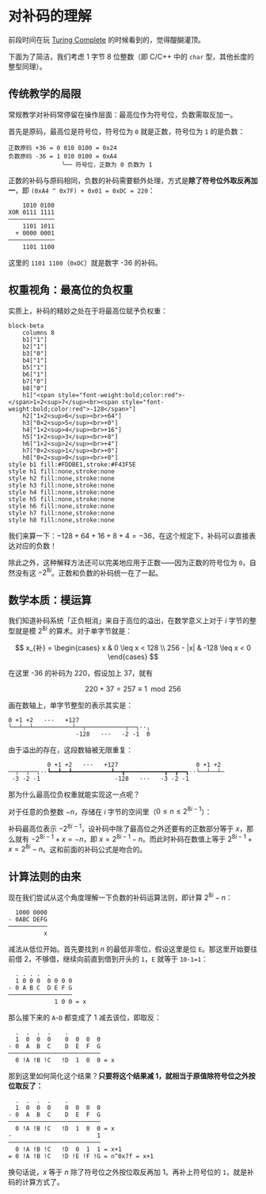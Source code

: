 # 对补码的理解

前段时间在玩 [Turing Complete](https://store.steampowered.com/app/1444480/Turing_Complete/) 的时候看到的，觉得醍醐灌顶。

下面为了简洁，我们考虑 1 字节 8 位整数（即 C/C++ 中的 `char` 型，其他长度的整型同理）。

## 传统教学的局限

常规教学对补码常停留在操作层面：最高位作为符号位，负数需取反加一。

首先是原码，最高位是符号位，符号位为 `0` 就是正数，符号位为 `1` 的是负数：

```log
正数原码 +36 = 0 010 0100 = 0x24
负数原码 -36 = 1 010 0100 = 0xA4
               ╰── 符号位，正数为 0 负数为 1
```

正数的补码与原码相同，负数的补码需要额外处理，方式是**除了符号位外取反再加一**，即 `(0xA4 ^ 0x7F) + 0x01 = 0xDC = 220`：

```log
    1010 0100
XOR 0111 1111
─────────────
    1101 1011
  + 0000 0001
─────────────
    1101 1100
```

这里的 `1101 1100`（`0xDC`）就是数字 -36 的补码。

## 权重视角：最高位的负权重

实质上，补码的精妙之处在于将最高位赋予负权重：

```mermaid
block-beta
    columns 8
  	b1["1"]
  	b2["1"]
  	b3["0"]
  	b4["1"]
  	b5["1"]
    b6["1"]
    b7["0"]
    b8["0"]
    h1["<span style="font-weight:bold;color:red">-</span>1×2<sup>7</sup><br><span style="font-weight:bold;color:red">-128</span>"]
    h2["1×2<sup>6</sup><br>+64"]
    h3["0×2<sup>5</sup><br>+0"]
    h4["1×2<sup>4</sup><br>+16"]
    h5["1×2<sup>3</sup><br>+8"]
    h6["1×2<sup>2</sup><br>+4"]
    h7["0×2<sup>1</sup><br>+0"]
    h8["0×2<sup>0</sup><br>+0"]
style b1 fill:#FDDBE1,stroke:#F43F5E
style h1 fill:none,stroke:none
style h2 fill:none,stroke:none
style h3 fill:none,stroke:none
style h4 fill:none,stroke:none
style h5 fill:none,stroke:none
style h6 fill:none,stroke:none
style h7 fill:none,stroke:none
style h8 fill:none,stroke:none
```

我们来算一下：$-128+64+16+8+4=-36$，在这个规定下，补码可以直接表达对应的负数！

除此之外，这种解释方法还可以完美地应用于正数——因为正数的符号位为 `0`，自然没有这 $-2^{8i}$。正数和负数的补码统一在了一起。

## 数学本质：模运算

我们知道补码系统「正负相消」来自于高位的溢出，在数学意义上对于 $i$ 字节的整型就是模 $2^{8i}$ 的算术。对于单字节就是：

$$
x_{补} = \begin{cases}
x & 0 \leq x < 128 \\
256 - |x| & -128 \leq x < 0
\end{cases}
$$

在这里 -36 的补码为 220，假设加上 37，就有

$$
220+37=257 \equiv 1 \mod 256
$$

画在数轴上，单字节整型的表示其实是：

```log
0 +1 +2   ···   +127
└──┴──┴───────────┴──┬───────────┬──┐··╷
                   -128   ···   -2 -1  0
```

由于溢出的存在，这段数轴被无限重复：

```log
           0 +1 +2   ···   +127                      0 +1 +2
──┬──┬──┐··┗━━┻━━┻━━━━━━━━━━━┻━━┳━━━━━━━━━━━┳━━┳━━┓··└──┴──┴─
 -3 -2 -1                     -128   ···   -3 -2 -1
```

那为什么最高位负权重就能实现这一点呢？

对于任意的负整数 $-n$，存储在 $i$ 字节的空间里（$0\le n\le2^{8i-1}$）：

补码最高位表示 $-2^{8i-1}$，设补码中除了最高位之外还要有的正数部分等于 $x$，那么就有 $-2^{8i-1}+x=-n$，即 $x=2^{8i-1}-n$。而此时补码在数值上等于 $2^{8i-1}+x=2^{8i}-n$。这和前面的补码公式是吻合的。

## 计算法则的由来

现在我们尝试从这个角度理解一下负数的补码运算法则，即计算 $2^{8i}-n$：

```log
  1000 0000
- 0ABC DEFG
───────────
          x
```

减法从低位开始。首先要找到 $n$ 的最低非零位，假设这里是位 `E`。那这里开始要往前借 2，不够借，继续向前直到借到开头的 `1`，`E` 就等于 `10-1=1`：

```log
  . . . .  .
  1 0 0 0  0 0 0 0
- 0 A B C  D E F G
──────────────────
             1 0 0 = x
```

那么接下来的 `A~D` 都变成了 1 减去该位，即取反：

```log
  .  .  .  .    .
  1  0  0  0    0  0  0  0
- 0  A  B  C    D  E  F  G
──────────────────────────
  0 !A !B !C   !D  1  0  0 = x
```

那到这里如何简化这个结果？**只要将这个结果减 1，就相当于原值除符号位之外按位取反了：**

```log
  .  .  .  .    .
  1  0  0  0    0  0  0  0
- 0  A  B  C    D  E  F  G
──────────────────────────
  0 !A !B !C   !D  1  0  0 = x
-                        1
──────────────────────────
  0 !A !B !C   !D  0  1  1 = x+1
= 0 !A !B !C   !D !E !F !G = n^0x7f = x+1
```

换句话说，$x$ 等于 $n$ 除了符号位之外按位取反再加 1。再补上符号位的 `1`，就是补码的计算方式了。

